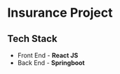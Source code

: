 <h1>Insurance Project</h1>

<h2>Tech Stack</h2>
<ul>
  <li>Front End - <b>React JS</b></li>
  <li>Back End - <b>Springboot</b></li>
</ul>
